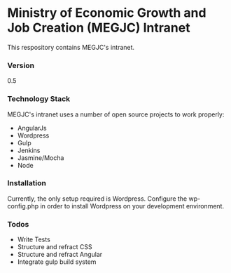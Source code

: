 # Ministry of Economic Growth and Job Creation (MEGJC) Intranet

This respository contains MEGJC's intranet. 

### Version
0.5

### Technology Stack

MEGJC's intranet uses a number of open source projects to work properly:
 - AngularJs
 - Wordpress
 - Gulp
 - Jenkins
 - Jasmine/Mocha
 - Node

### Installation

Currently, the only setup required is Wordpress. Configure the wp-config.php in order to install Wordpress on your development environment.

### Todos

 - Write Tests
 - Structure and refract CSS
 - Structure and refract Angular
 - Integrate gulp build system

